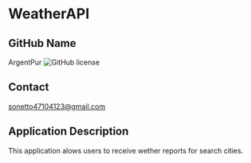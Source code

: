 # WeatherAPI

## GitHub Name
  ArgentPur ![GitHub license](https://img.shields.io/badge/license-MIT-blue.svg)
## Contact 
  sonetto47104123@gmail.com
## Application Description
  This application alows users to receive wether reports for search cities.
  